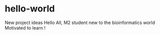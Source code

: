 # hello-world
New project ideas
Hello All, 
M2 student new to the bioinformatics world
Motivated to learn !
